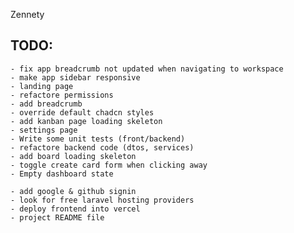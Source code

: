 Zennety

## TODO:
    - fix app breadcrumb not updated when navigating to workspace
    - make app sidebar responsive
    - landing page
    - refactore permissions
    - add breadcrumb
    - override default chadcn styles
    - add kanban page loading skeleton
    - settings page
    - Write some unit tests (front/backend)
    - refactore backend code (dtos, services)
    - add board loading skeleton
    - toggle create card form when clicking away
    - Empty dashboard state

    - add google & github signin
    - look for free laravel hosting providers 
    - deploy frontend into vercel
    - project README file
